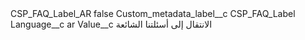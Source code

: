 <?xml version="1.0" encoding="UTF-8"?>
<CustomMetadata xmlns="http://soap.sforce.com/2006/04/metadata" xmlns:xsi="http://www.w3.org/2001/XMLSchema-instance" xmlns:xsd="http://www.w3.org/2001/XMLSchema">
    <label>CSP_FAQ_Label_AR</label>
    <protected>false</protected>
    <values>
        <field>Custom_metadata_label__c</field>
        <value xsi:type="xsd:string">CSP_FAQ_Label</value>
    </values>
    <values>
        <field>Language__c</field>
        <value xsi:type="xsd:string">ar</value>
    </values>
    <values>
        <field>Value__c</field>
        <value xsi:type="xsd:string">الانتقال إلى أسئلتنا الشائعة</value>
    </values>
</CustomMetadata>
